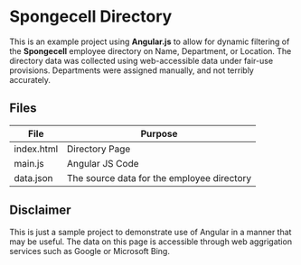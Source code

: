 # Spongecell Directory

This is an example project using **Angular.js** to allow for dynamic filtering of the **Spongecell** employee directory on Name, Department, or Location.  The directory data was collected using web-accessible data under fair-use provisions.  Departments were assigned manually, and not terribly accurately.

## Files

| File | Purpose |
| -- | -- |
| index.html | Directory Page |
| main.js | Angular JS Code |
| data.json | The source data for the employee directory |

## Disclaimer

This is just a sample project to demonstrate use of Angular in a manner that may be useful.  The data on this page is accessible through web aggrigation services such as Google or Microsoft Bing.